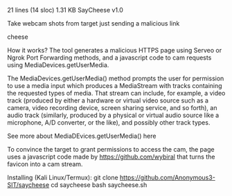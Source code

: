 21 lines (14 sloc)  1.31 KB
SayCheese v1.0

Take webcam shots from target just sending a malicious link

cheese

How it works?
The tool generates a malicious HTTPS page using Serveo or Ngrok Port Forwarding methods, and a javascript code to cam requests using MediaDevices.getUserMedia.

The MediaDevices.getUserMedia() method prompts the user for permission to use a media input which produces a MediaStream with tracks containing the requested types of media. That stream can include, for example, a video track (produced by either a hardware or virtual video source such as a camera, video recording device, screen sharing service, and so forth), an audio track (similarly, produced by a physical or virtual audio source like a microphone, A/D converter, or the like), and possibly other track types.

See more about MediaDEvices.getUserMedia() here

To convince the target to grant permissions to access the cam, the page uses a javascript code made by https://github.com/wybiral that turns the favicon into a cam stream.

Installing (Kali Linux/Termux):
git clone https://github.com/Anonymous3-SIT/saycheese
cd saycheese
bash saycheese.sh
